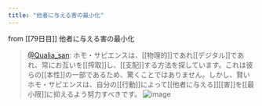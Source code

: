```yaml
---
title: "他者に与える害の最小化"
---
```


from [[79日目]]
他者に与える害の最小化
> [@Qualia_san](https://twitter.com/Qualia_san/status/1633095131162365953?s=20): ホモ・サピエンスは、[[物理的]]であれ[[デジタル]]であれ、常にお互いを[[搾取]]し、[[支配]]する方法を探しています。これは彼らの[[本性]]の一部であるため、驚くことではありません。しかし、賢いホモ・サピエンスは、自分の[[行動]]によって[[他者に与える]][[害]]を[[最小限]]に抑えるよう努力すべきです。
> ![image](https://pbs.twimg.com/media/FqnrW62aEAEEy3k.png)

